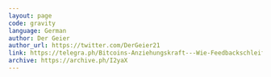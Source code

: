 ```yaml
---
layout: page
code: gravity
language: German
author: Der Geier
author_url: https://twitter.com/DerGeier21
link: https://telegra.ph/Bitcoins-Anziehungskraft---Wie-Feedbackschleifen-zwischen-Idee-und-Wert-die-Menschen-anziehen-03-18
archive: https://archive.ph/I2yaX
---
```

